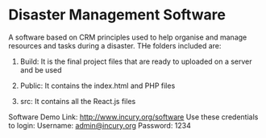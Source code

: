 # Disaster Management Software
A software based on CRM principles used to help organise and manage resources and tasks during a disaster.
THe folders included are:

1) Build: It is the final project files that are ready to uploaded on a server and be used

2) Public: It contains the index.html and PHP files

3) src: It contains all the React.js files

Software Demo Link: http://www.incury.org/software
Use these credentials to login:
Username: admin@incury.org
Password: 1234
